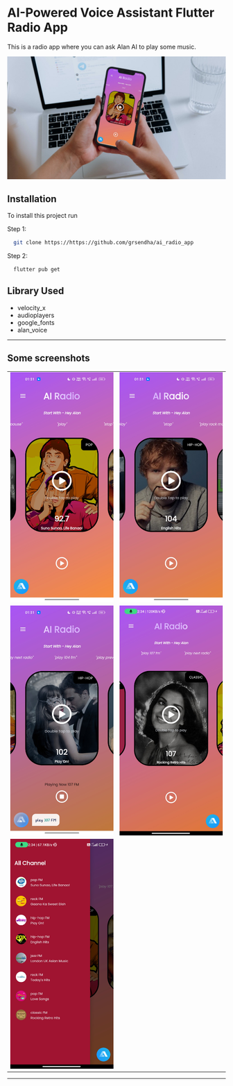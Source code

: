 # AI-Powered Voice Assistant Flutter Radio App

This is a radio app where you can ask Alan AI to play some music.

<p align="center">
  <a href="https://youtu.be/p4xh7zTt6i0" target="_blank">
    <img src="assets/images/main.jpg"  width="800" alt="Alan AI Radio App">
  </a>
</p>

## Installation

To install this project run

Step 1: 
```bash
  git clone https://https://github.com/grsendha/ai_radio_app
```
Step 2:
```bash
  flutter pub get 
```

## Library Used

- velocity_x
- audioplayers
- google_fonts
- alan_voice




---



## Some screenshots

|                                      |                                      |
| ------------------------------------ | ------------------------------------ |
| <img src="assets/images/1.jpg"  width="300"/> | <img src="assets/images/2.jpg"  width="300"/> |
| <img src="assets/images/3.jpg" width="300"/>  | <img src="assets/images/4.jpg" width="300"/>  |
| <img src="assets/images/5.jpg" width="300"/>  |

---

